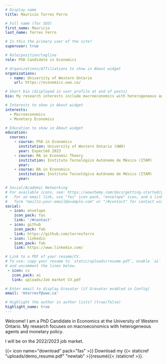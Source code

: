 ```yaml
---
# Display name
title: Mauricio Torres Ferro

# Full name (for SEO)
first_name: Mauricio
last_name: Torres Ferro

# Is this the primary user of the site?
superuser: true

# Role/position/tagline
role: PhD Candidate in Economics

# Organizations/Affiliations to show in About widget
organizations:
  - name: University of Western Ontario
    url: https://economics.uwo.ca/

# Short bio (displayed in user profile at end of posts)
bio: My research interests include macroeconomics with heterogeneous agents and monetary policy.

# Interests to show in About widget
interests:
  - Macroeconomics
  - Monetary Economics

# Education to show in About widget
education:
  courses:
    - course: PhD in Economics
      institution: University of Western Ontario (UWO)
      year: Expected 2023
    - course: MA in Economic Theory
      institution: Instituto Tecnológico Autónomo de México (ITAM)
      year: 
    - course: BA in Economics
      institution: Instituto Tecnológico Autónomo de México (ITAM)
      year: 

# Social/Academic Networking
# For available icons, see: https://wowchemy.com/docs/getting-started/page-builder/#icons
#   For an email link, use "fas" icon pack, "envelope" icon, and a link in the
#   form "mailto:your-email@example.com" or "/#contact" for contact widget.
social:
  - icon: envelope
    icon_pack: fas
    link: '/#contact'
  - icon: github
    icon_pack: fab
    link: https://github.com/torresferro
  - icon: linkedin
    icon_pack: fab
    link: https://www.linkedin.com/

# Link to a PDF of your resume/CV.
# To use: copy your resume to `static/uploads/resume.pdf`, enable `ai` icons in `params.yaml`,
# and uncomment the lines below.
 - icon: cv
   icon_pack: ai
   link: uploads/Job market CV.pdf

# Enter email to display Gravatar (if Gravatar enabled in Config)
email: 'mtorresf@uwo.ca'

# Highlight the author in author lists? (true/false)
highlight_name: true
---
```


Welcome! I am a PhD Candidate in Economics at the University of Western Ontario. My research focuses on macroeconomics with heterogeneous agents and monetary policy.

I will be on the 2022/2023 job market.

{{< icon name="download" pack="fas" >}} Download my {{< staticref "uploads/demo_resume.pdf" "newtab" >}}resumé{{< /staticref >}}.
